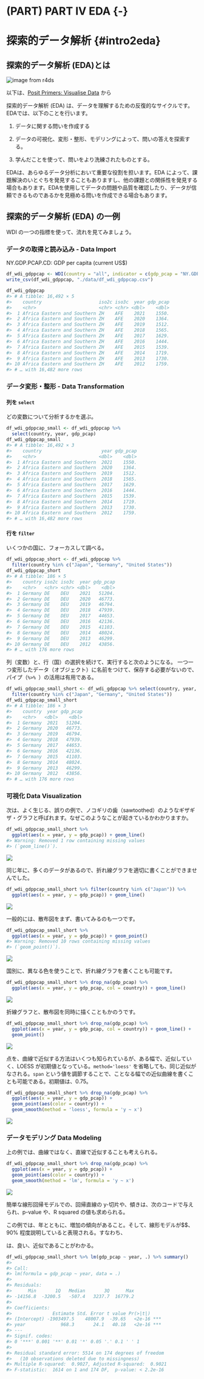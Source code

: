 # (PART) PART IV EDA {-}
# 探索的データ解析 {#intro2eda}



## 探索的データ解析 (EDA)とは

![image from r4ds](./data/data-science.png)

以下は、[Posit Primers: Visualise Data](https://posit.cloud/learn/primers/3.1) から

探索的データ解析 (EDA) は、データを理解するための反復的なサイクルです。EDAでは、以下のことを行います。

1. データに関する問いを作成する

2. データの可視化、変形・整形、モデリングによって、問いの答えを探索する。

3. 学んだことを使って、問いをより洗練されたものとする。

EDAは、あらゆるデータ分析において重要な役割を担います。EDA によって、課題解決のいとぐちを発見することもありますし、他の課題との関係性を発見する場合もあります。EDAを使用してデータの問題や品質を確認したり、データが信頼できるものであるかを見極める問いを作成できる場合もあります。


## 探索的データ解析 (EDA) の一例

WDI の一つの指標を使って、流れを見てみましょう。



### データの取得と読み込み - Data Import

NY.GDP.PCAP.CD: GDP per capita (current US$)


```r
df_wdi_gdppcap <- WDI(country = "all", indicator = c(gdp_pcap = "NY.GDP.PCAP.CD"))
write_csv(df_wdi_gdppcap, "./data/df_wdi_gdppcap.csv")
```




```r
df_wdi_gdppcap
#> # A tibble: 16,492 × 5
#>    country                     iso2c iso3c  year gdp_pcap
#>    <chr>                       <chr> <chr> <dbl>    <dbl>
#>  1 Africa Eastern and Southern ZH    AFE    2021    1550.
#>  2 Africa Eastern and Southern ZH    AFE    2020    1364.
#>  3 Africa Eastern and Southern ZH    AFE    2019    1512.
#>  4 Africa Eastern and Southern ZH    AFE    2018    1565.
#>  5 Africa Eastern and Southern ZH    AFE    2017    1629.
#>  6 Africa Eastern and Southern ZH    AFE    2016    1444.
#>  7 Africa Eastern and Southern ZH    AFE    2015    1539.
#>  8 Africa Eastern and Southern ZH    AFE    2014    1719.
#>  9 Africa Eastern and Southern ZH    AFE    2013    1730.
#> 10 Africa Eastern and Southern ZH    AFE    2012    1759.
#> # … with 16,482 more rows
```

### データ変形・整形 - Data Transformation

#### 列を `select`

どの変数について分析するかを選ぶ。


```r
df_wdi_gdppcap_small <- df_wdi_gdppcap %>% 
  select(country, year, gdp_pcap)
df_wdi_gdppcap_small
#> # A tibble: 16,492 × 3
#>    country                      year gdp_pcap
#>    <chr>                       <dbl>    <dbl>
#>  1 Africa Eastern and Southern  2021    1550.
#>  2 Africa Eastern and Southern  2020    1364.
#>  3 Africa Eastern and Southern  2019    1512.
#>  4 Africa Eastern and Southern  2018    1565.
#>  5 Africa Eastern and Southern  2017    1629.
#>  6 Africa Eastern and Southern  2016    1444.
#>  7 Africa Eastern and Southern  2015    1539.
#>  8 Africa Eastern and Southern  2014    1719.
#>  9 Africa Eastern and Southern  2013    1730.
#> 10 Africa Eastern and Southern  2012    1759.
#> # … with 16,482 more rows
```

#### 行を `filter`

いくつかの国に、フォーカスして調べる。


```r
df_wdi_gdppcap_short <- df_wdi_gdppcap %>% 
  filter(country %in% c("Japan", "Germany", "United States"))
df_wdi_gdppcap_short
#> # A tibble: 186 × 5
#>    country iso2c iso3c  year gdp_pcap
#>    <chr>   <chr> <chr> <dbl>    <dbl>
#>  1 Germany DE    DEU    2021   51204.
#>  2 Germany DE    DEU    2020   46773.
#>  3 Germany DE    DEU    2019   46794.
#>  4 Germany DE    DEU    2018   47939.
#>  5 Germany DE    DEU    2017   44653.
#>  6 Germany DE    DEU    2016   42136.
#>  7 Germany DE    DEU    2015   41103.
#>  8 Germany DE    DEU    2014   48024.
#>  9 Germany DE    DEU    2013   46299.
#> 10 Germany DE    DEU    2012   43856.
#> # … with 176 more rows
```

列（変数）と、行（国）の選択を続けて、実行すると次のようになる。
一つ一つ変形したデータ（オブジェクト）に名前をつけて、保存する必要がないので、パイプ（`%>% `）の活用は有用である。


```r
df_wdi_gdppcap_small_short <- df_wdi_gdppcap %>% select(country, year, gdp_pcap) %>%
  filter(country %in% c("Japan", "Germany", "United States"))
df_wdi_gdppcap_small_short
#> # A tibble: 186 × 3
#>    country  year gdp_pcap
#>    <chr>   <dbl>    <dbl>
#>  1 Germany  2021   51204.
#>  2 Germany  2020   46773.
#>  3 Germany  2019   46794.
#>  4 Germany  2018   47939.
#>  5 Germany  2017   44653.
#>  6 Germany  2016   42136.
#>  7 Germany  2015   41103.
#>  8 Germany  2014   48024.
#>  9 Germany  2013   46299.
#> 10 Germany  2012   43856.
#> # … with 176 more rows
```


### 可視化 Data Visualization

次は、よく生じる、誤りの例で、ノコギリの歯（sawtoothed）のようなギザギザ・グラフと呼ばれます。なぜこのようなことが起きているかわかりますか。


```r
df_wdi_gdppcap_small_short %>%
  ggplot(aes(x = year, y = gdp_pcap)) + geom_line()
#> Warning: Removed 1 row containing missing values
#> (`geom_line()`).
```

![](41-eda_files/figure-epub3/unnamed-chunk-9-1.png)<!-- -->

同じ年に、多くのデータがあるので、折れ線グラフを適切に書くことができませんでした。


```r
df_wdi_gdppcap_small_short %>% filter(country %in% c("Japan")) %>%
  ggplot(aes(x = year, y = gdp_pcap)) + geom_line()
```

![](41-eda_files/figure-epub3/unnamed-chunk-10-1.png)<!-- -->

一般的には、散布図をまず、書いてみるのも一つです。


```r
df_wdi_gdppcap_small_short %>%
  ggplot(aes(x = year, y = gdp_pcap)) + geom_point()
#> Warning: Removed 10 rows containing missing values
#> (`geom_point()`).
```

![](41-eda_files/figure-epub3/unnamed-chunk-11-1.png)<!-- -->

国別に、異なる色を使うことで、折れ線グラフを書くことも可能です。


```r
df_wdi_gdppcap_small_short %>% drop_na(gdp_pcap) %>%
  ggplot(aes(x = year, y = gdp_pcap, col = country)) + geom_line()
```

![](41-eda_files/figure-epub3/unnamed-chunk-12-1.png)<!-- -->

折線グラフと、散布図を同時に描くこともかのうです。


```r
df_wdi_gdppcap_small_short %>% drop_na(gdp_pcap) %>%
  ggplot(aes(x = year, y = gdp_pcap, col = country)) + geom_line() +
  geom_point()
```

![](41-eda_files/figure-epub3/unnamed-chunk-13-1.png)<!-- -->

点を、曲線で近似する方法はいくつも知られているが、ある幅で、近似していく、LOESS が初期値となっている。`method='loess'` を省略しても、同じ近似がなされる。`span` という値を調節することで、ことなる幅での近似曲線を書くことも可能である。初期値は、0.75。


```r
df_wdi_gdppcap_small_short %>% drop_na(gdp_pcap) %>%
  ggplot(aes(x = year, y = gdp_pcap)) + 
  geom_point(aes(color = country)) + 
  geom_smooth(method = 'loess', formula = 'y ~ x')
```

![](41-eda_files/figure-epub3/unnamed-chunk-14-1.png)<!-- -->

### データモデリング Data Modeling

上の例では、曲線ではなく、直線で近似することも考えられる。


```r
df_wdi_gdppcap_small_short %>% drop_na(gdp_pcap) %>%
  ggplot(aes(x = year, y = gdp_pcap)) + 
  geom_point(aes(color = country)) + 
  geom_smooth(method = 'lm', formula = 'y ~ x')
```

![](41-eda_files/figure-epub3/unnamed-chunk-15-1.png)<!-- -->

簡単な線形回帰モデルでの、回帰直線の y-切片や、傾きは、次のコードで与えられ、p-value や、R squared の値も求められる。

この例では、年とともに、増加の傾向があること。そして、線形モデルが$$、90% 程度説明していると表現される。すなわち、


は、良い、近似であることがわかる。


```r
df_wdi_gdppcap_small_short %>% lm(gdp_pcap ~ year, .) %>% summary()
#> 
#> Call:
#> lm(formula = gdp_pcap ~ year, data = .)
#> 
#> Residuals:
#>      Min       1Q   Median       3Q      Max 
#> -14156.8  -3200.5   -507.4   3237.7  16779.2 
#> 
#> Coefficients:
#>               Estimate Std. Error t value Pr(>|t|)    
#> (Intercept) -1903497.5    48007.9  -39.65   <2e-16 ***
#> year             968.3       24.1   40.18   <2e-16 ***
#> ---
#> Signif. codes:  
#> 0 '***' 0.001 '**' 0.01 '*' 0.05 '.' 0.1 ' ' 1
#> 
#> Residual standard error: 5514 on 174 degrees of freedom
#>   (10 observations deleted due to missingness)
#> Multiple R-squared:  0.9027,	Adjusted R-squared:  0.9021 
#> F-statistic:  1614 on 1 and 174 DF,  p-value: < 2.2e-16
```

